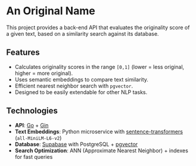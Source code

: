 # An Original Name
This project provides a back-end API that evaluates the originality score of a given text, based on a similarity search against its database.

## Features
- Calculates originality scores in the range `[0,1]` (lower = less original, higher = more original).
- Uses semantic embeddings to compare text similarity.
- Efficient nearest neighbor search with `pgvector`.
- Designed to be easily extendable for other NLP tasks.

## Technologies
- **API**: [Go](https://go.dev/) + [Gin](https://gin-gonic.com/)
- **Text Embeddings**: Python microservice with [sentence-transformers](https://www.sbert.net/) (`all-MiniLM-L6-v2`)
- **Database**: [Supabase](https://supabase.com/) with PostgreSQL + [pgvector](https://github.com/pgvector/pgvector)
- **Search Optimization**: ANN (Approximate Nearest Neighbor) + indexes for fast queries


